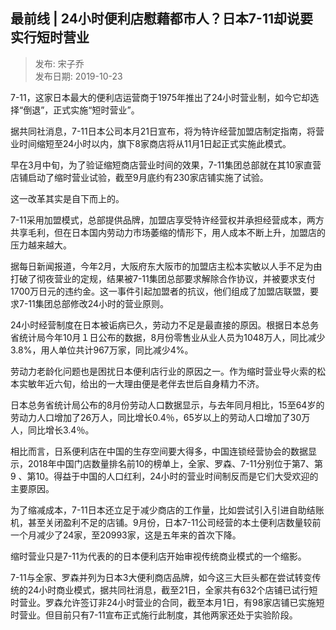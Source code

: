 ## 最前线 |  24小时便利店慰藉都市人？日本7-11却说要实行短时营业  

> 发布: 宋子乔  
> 发布日期: 2019-10-23  

7-11，这家日本最大的便利店运营商于1975年推出了24小时营业制，如今它却选择“倒退”，正式实施“短时营业”。

据共同社消息，7-11日本公司本月21日宣布，将为特许经营加盟店制定指南，将营业时间缩短至24小时以内，旗下8家商店将从11月1日起正式实施此模式。

早在3月中旬，为了验证缩短商店营业时间的效果，7-11集团总部就在其10家直营店铺启动了缩时营业试验，截至9月底约有230家店铺实施了试验。

这一改革其实是自下而上的。

7-11采用加盟模式，总部提供品牌，加盟店享受特许经营权并承担经营成本，两方共享毛利，但在日本国内劳动力市场萎缩的情形下，用人成本不断上升，加盟店的压力越来越大。

据每日新闻报道，今年2月，大阪府东大阪市的加盟店主松本实敏以人手不足为由打破了彻夜营业的定规，结果被7-11集团总部要求解除合作协议，并被要求支付1700万日元的违约金。这一事件引起加盟者的抗议，他们组成了加盟店联盟，要求7-11集团总部修改24小时的营业原则。

24小时经营制度在日本被诟病已久，劳动力不足是最直接的原因。根据日本总务省统计局今年10月１日公布的数据，8月份零售业从业人员为1048万人，同比减少3.8%，用人单位共计967万家，同比减少4%。

劳动力老龄化问题也是困扰日本便利店行业的原因之一。作为缩时营业导火索的松本实敏年近六旬，给出的一大理由便是老伴去世后自身精力不济。

日本总务省统计局公布的8月份劳动人口数据显示，与去年同月相比，15至64岁的劳动力人口增加了26万人，同比增长0.4％，65岁以上的劳动人口增加了30万人，同比增长3.4％。

相比而言，日系便利店在中国的生存空间要大得多，中国连锁经营协会的数据显示，2018年中国门店数量排名前10的榜单上，全家、罗森、7-11分别位于第7、第9 、第10。得益于中国的人口红利，24小时的营业时间制反而是它们大受欢迎的主要原因。

为了缩减成本，7-11日本还立足于减少商店的工作量，比如尝试引入引进自助结账机，甚至关闭盈利不足的店铺。9月份，日本7-11公司经营的本土便利店数量较前一个月减少了24家，至20993家，这是五年来的首次下降。

缩时营业只是7-11为代表的的日本便利店开始审视传统商业模式的一个缩影。

7-11与全家、罗森并列为日本3大便利商店品牌，如今这三大巨头都在尝试转变传统的24小时商业模式，据共同社消息，截至21日，全家共有632个店铺已试行短时营业。罗森允许签订非24小时营业的合同，截至本月1日，有98家店铺已实施短时营业。但目前只有7-11宣布正式施行此制度，其他两家还处于实验阶段。
